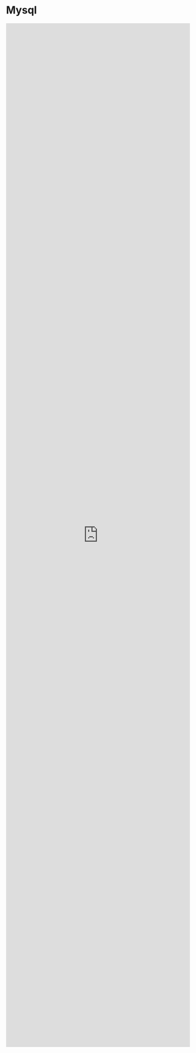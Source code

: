 # Mysql
<iframe id="embed_dom" name="embed_dom" frameborder="0" style="width:100%; height:70vh;" src="https://www.processon.com/embed/5fd828067d9c0806f73501ad"></iframe>